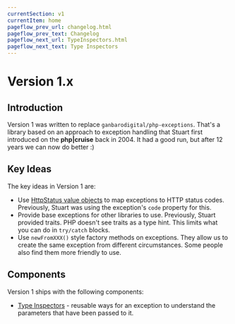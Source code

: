 ```yaml
---
currentSection: v1
currentItem: home
pageflow_prev_url: changelog.html
pageflow_prev_text: Changelog
pageflow_next_url: TypeInspectors.html
pageflow_next_text: Type Inspectors
---
```


# Version 1.x

## Introduction

Version 1 was written to replace `ganbarodigital/php-exceptions`. That's a library based on an approach to exception handling that Stuart first introduced on the __php|cruise__ back in 2004. It had a good run, but after 12 years we can now do better :)

## Key Ideas

The key ideas in Version 1 are:

* Use [HttpStatus value objects](http://ganbarodigital.github.io/php-http-status/HttpStatus.html) to map exceptions to HTTP status codes.  Previously, Stuart was using the exception's `code` property for this.
* Provide base exceptions for other libraries to use. Previously, Stuart provided traits. PHP doesn't see traits as a type hint. This limits what you can do in `try/catch` blocks.
* Use `newFromXXX()` style factory methods on exceptions. They allow us to create the same exception from different circumstances. Some people also find them more friendly to use.

## Components

Version 1 ships with the following components:

* [Type Inspectors](TypeInspectors.html) - reusable ways for an exception to understand the parameters that have been passed to it.
